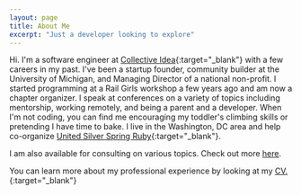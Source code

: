 ```yaml
---
layout: page
title: About Me
excerpt: "Just a developer looking to explore"
---
```


Hi. I'm a software engineer at [Collective Idea](http://collectiveidea.com/){:target="_blank"} with a few careers in my past. I've been a startup founder, community builder at the University of Michigan, and Managing Director of a national non-profit. I started programming at a Rail Girls workshop a few years ago and am now a chapter organizer. I speak at conferences on a variety of topics including mentorship, working remotely, and being a parent and a developer. When I'm not coding, you can find me encouraging my toddler's climbing skills or pretending I have time to bake. I live in the Washington, DC area and help co-organize [United Silver Spring Ruby](http://www.meetup.com/United-Silver-Spring-Ruby/){:target="_blank"}.

I am also available for consulting on various topics. Check out more [here](http://daydreamsinruby.com/consulting).

You can learn more about my professional experience by looking at my
[CV.](http://daydreamsinruby.com/Allison_McMillan_CV.pdf){:target="_blank"}
